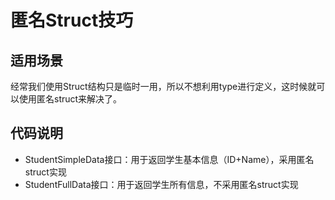 # 匿名Struct技巧

## 适用场景
经常我们使用Struct结构只是临时一用，所以不想利用type进行定义，这时候就可以使用匿名struct来解决了。

## 代码说明
* StudentSimpleData接口：用于返回学生基本信息（ID+Name），采用匿名struct实现
* StudentFullData接口：用于返回学生所有信息，不采用匿名struct实现